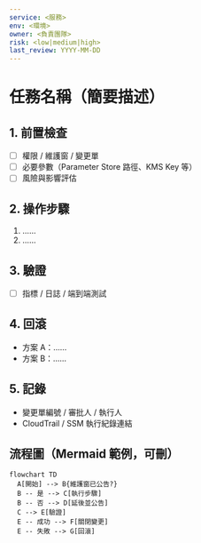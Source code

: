 ```yaml
---
service: <服務>
env: <環境>
owner: <負責團隊>
risk: <low|medium|high>
last_review: YYYY-MM-DD
---
```


# 任務名稱（簡要描述）

## 1. 前置檢查
- [ ] 權限 / 維護窗 / 變更單
- [ ] 必要參數（Parameter Store 路徑、KMS Key 等）
- [ ] 風險與影響評估

## 2. 操作步驟
1. ……
2. ……

## 3. 驗證
- [ ] 指標 / 日誌 / 端到端測試

## 4. 回滾
- 方案 A：……
- 方案 B：……

## 5. 記錄
- 變更單編號 / 審批人 / 執行人
- CloudTrail / SSM 執行紀錄連結

## 流程圖（Mermaid 範例，可刪）
```mermaid
flowchart TD
  A[開始] --> B{維護窗已公告?}
  B -- 是 --> C[執行步驟]
  B -- 否 --> D[延後並公告]
  C --> E[驗證]
  E -- 成功 --> F[關閉變更]
  E -- 失敗 --> G[回滾]
```